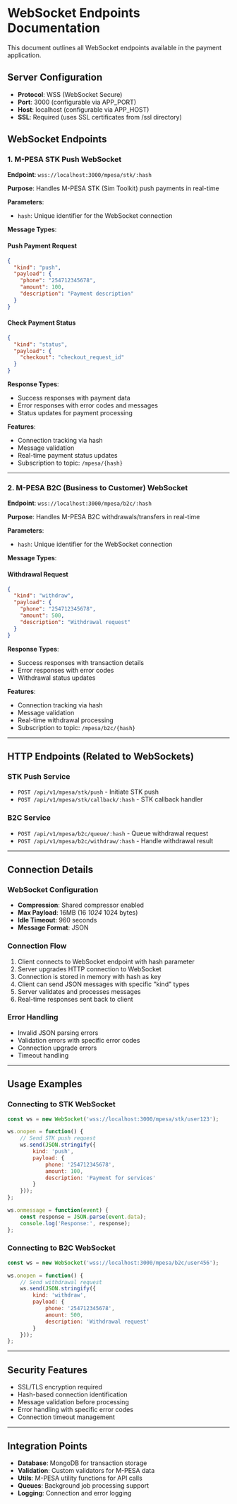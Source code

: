 # WebSocket Endpoints Documentation

This document outlines all WebSocket endpoints available in the payment application.

## Server Configuration

- **Protocol**: WSS (WebSocket Secure)
- **Port**: 3000 (configurable via APP_PORT)
- **Host**: localhost (configurable via APP_HOST)
- **SSL**: Required (uses SSL certificates from /ssl directory)

## WebSocket Endpoints

### 1. M-PESA STK Push WebSocket

**Endpoint**: `wss://localhost:3000/mpesa/stk/:hash`

**Purpose**: Handles M-PESA STK (Sim Toolkit) push payments in real-time

**Parameters**:

- `hash`: Unique identifier for the WebSocket connection

**Message Types**:

#### Push Payment Request

```json
{
  "kind": "push",
  "payload": {
    "phone": "254712345678",
    "amount": 100,
    "description": "Payment description"
  }
}
```

#### Check Payment Status

```json
{
  "kind": "status",
  "payload": {
    "checkout": "checkout_request_id"
  }
}
```

**Response Types**:

- Success responses with payment data
- Error responses with error codes and messages
- Status updates for payment processing

**Features**:

- Connection tracking via hash
- Message validation
- Real-time payment status updates
- Subscription to topic: `/mpesa/{hash}`

---

### 2. M-PESA B2C (Business to Customer) WebSocket

**Endpoint**: `wss://localhost:3000/mpesa/b2c/:hash`

**Purpose**: Handles M-PESA B2C withdrawals/transfers in real-time

**Parameters**:

- `hash`: Unique identifier for the WebSocket connection

**Message Types**:

#### Withdrawal Request

```json
{
  "kind": "withdraw",
  "payload": {
    "phone": "254712345678",
    "amount": 500,
    "description": "Withdrawal request"
  }
}
```

**Response Types**:

- Success responses with transaction details
- Error responses with error codes
- Withdrawal status updates

**Features**:

- Connection tracking via hash
- Message validation
- Real-time withdrawal processing
- Subscription to topic: `/mpesa/b2c/{hash}`

---

## HTTP Endpoints (Related to WebSockets)

### STK Push Service

- `POST /api/v1/mpesa/stk/push` - Initiate STK push
- `POST /api/v1/mpesa/stk/callback/:hash` - STK callback handler

### B2C Service

- `POST /api/v1/mpesa/b2c/queue/:hash` - Queue withdrawal request
- `POST /api/v1/mpesa/b2c/withdraw/:hash` - Handle withdrawal result

---

## Connection Details

### WebSocket Configuration

- **Compression**: Shared compressor enabled
- **Max Payload**: 16MB (16 *1024* 1024 bytes)
- **Idle Timeout**: 960 seconds
- **Message Format**: JSON

### Connection Flow

1. Client connects to WebSocket endpoint with hash parameter
2. Server upgrades HTTP connection to WebSocket
3. Connection is stored in memory with hash as key
4. Client can send JSON messages with specific "kind" types
5. Server validates and processes messages
6. Real-time responses sent back to client

### Error Handling

- Invalid JSON parsing errors
- Validation errors with specific error codes
- Connection upgrade errors
- Timeout handling

---

## Usage Examples

### Connecting to STK WebSocket

```javascript
const ws = new WebSocket('wss://localhost:3000/mpesa/stk/user123');

ws.onopen = function() {
    // Send STK push request
    ws.send(JSON.stringify({
        kind: 'push',
        payload: {
            phone: '254712345678',
            amount: 100,
            description: 'Payment for services'
        }
    }));
};

ws.onmessage = function(event) {
    const response = JSON.parse(event.data);
    console.log('Response:', response);
};
```

### Connecting to B2C WebSocket

```javascript
const ws = new WebSocket('wss://localhost:3000/mpesa/b2c/user456');

ws.onopen = function() {
    // Send withdrawal request
    ws.send(JSON.stringify({
        kind: 'withdraw',
        payload: {
            phone: '254712345678',
            amount: 500,
            description: 'Withdrawal request'
        }
    }));
};
```

---

## Security Features

- SSL/TLS encryption required
- Hash-based connection identification
- Message validation before processing
- Error handling with specific error codes
- Connection timeout management

---

## Integration Points

- **Database**: MongoDB for transaction storage
- **Validation**: Custom validators for M-PESA data
- **Utils**: M-PESA utility functions for API calls
- **Queues**: Background job processing support
- **Logging**: Connection and error logging
